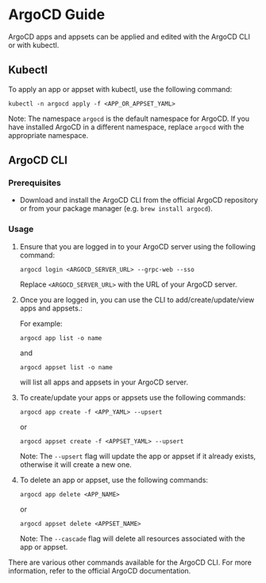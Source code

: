 # ArgoCD Guide

ArgoCD apps and appsets can be applied and edited with the ArgoCD CLI or with kubectl.

## Kubectl

To apply an app or appset with kubectl, use the following command:

    kubectl -n argocd apply -f <APP_OR_APPSET_YAML>
    
Note: The namespace `argocd` is the default namespace for ArgoCD. If you have installed ArgoCD in a different namespace, replace `argocd` with the appropriate namespace.


## ArgoCD CLI


### Prerequisites

- Download and install the ArgoCD CLI from the official ArgoCD repository or from your package manager (e.g. `brew install argocd`).


### Usage


1. Ensure that you are logged in to your ArgoCD server using the following command:
    ```
    argocd login <ARGOCD_SERVER_URL> --grpc-web --sso
    ```

    Replace `<ARGOCD_SERVER_URL>` with the URL of your ArgoCD server.

2. Once you are logged in, you can use the CLI to add/create/update/view apps and appsets.:

    For example:     
    ```
    argocd app list -o name
    ```

    and 

    ```
    argocd appset list -o name
    ```

    will list all apps and appsets in your ArgoCD server.

3. To create/update your apps or appsets use the following commands:

    ```
    argocd app create -f <APP_YAML> --upsert
    ```
    or
    ```
    argocd appset create -f <APPSET_YAML> --upsert
    ```

    Note: The `--upsert` flag will update the app or appset if it already exists, otherwise it will create a new one.    


4. To delete an app or appset, use the following commands:
    ```
    argocd app delete <APP_NAME>
    ```
    or
    ```
    argocd appset delete <APPSET_NAME>
    ```

    Note: The `--cascade` flag will delete all resources associated with the app or appset.

There are various other commands available for the ArgoCD CLI. For more information, refer to the official ArgoCD documentation.